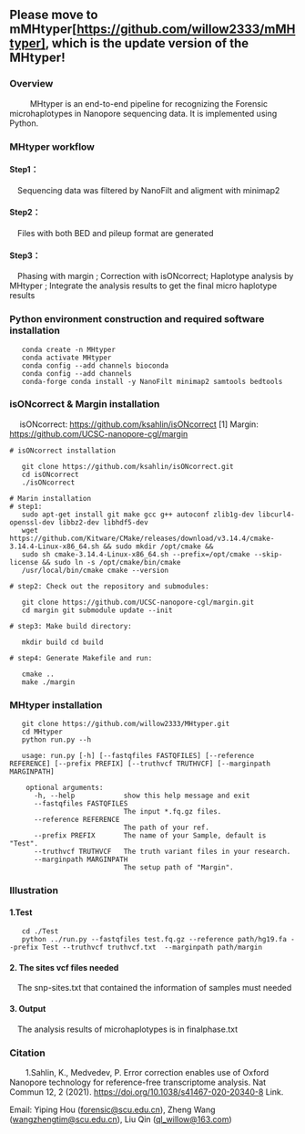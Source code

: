 
## Please move to mMHtyper[https://github.com/willow2333/mMHtyper], which is the update version of the MHtyper!

### Overview

&emsp; &emsp; MHtyper is an end-to-end pipeline for recognizing the Forensic microhaplotypes in Nanopore  sequencing data. It
is implemented using Python.

### MHtyper workflow

#### Step1：

&emsp;Sequencing data was filtered by NanoFilt and aligment with minimap2

#### Step2：

&emsp;Files with both BED and pileup format are generated

#### Step3：

&emsp;Phasing with margin ; Correction with isONcorrect; Haplotype analysis by MHtyper ; Integrate the analysis results
to get the final micro haplotype results

### Python environment construction and required software installation

```
   conda create -n MHtyper 
   conda activate MHtyper
   conda config --add channels bioconda 
   conda config --add channels
   conda-forge conda install -y NanoFilt minimap2 samtools bedtools
```
### isONcorrect & Margin installation
&emsp;
            isONcorrect: https://github.com/ksahlin/isONcorrect [1]
            Margin: https://github.com/UCSC-nanopore-cgl/margin

```
# isONcorrect installation

   git clone https://github.com/ksahlin/isONcorrect.git
   cd isONcorrect 
   ./isONcorrect

# Marin installation
# step1:
   sudo apt-get install git make gcc g++ autoconf zlib1g-dev libcurl4-openssl-dev libbz2-dev libhdf5-dev
   wget https://github.com/Kitware/CMake/releases/download/v3.14.4/cmake-3.14.4-Linux-x86_64.sh && sudo mkdir /opt/cmake &&
   sudo sh cmake-3.14.4-Linux-x86_64.sh --prefix=/opt/cmake --skip-license && sudo ln -s /opt/cmake/bin/cmake
   /usr/local/bin/cmake cmake --version

# step2: Check out the repository and submodules:

   git clone https://github.com/UCSC-nanopore-cgl/margin.git
   cd margin git submodule update --init

# step3: Make build directory:

   mkdir build cd build

# step4: Generate Makefile and run:

   cmake .. 
   make ./margin
```

### MHtyper installation
```
   git clone https://github.com/willow2333/MHtyper.git
   cd MHtyper 
   python run.py --h
   
   usage: run.py [-h] [--fastqfiles FASTQFILES] [--reference REFERENCE] [--prefix PREFIX] [--truthvcf TRUTHVCF] [--marginpath MARGINPATH]

    optional arguments:
      -h, --help            show this help message and exit
      --fastqfiles FASTQFILES
                            The input *.fq.gz files.
      --reference REFERENCE
                            The path of your ref.
      --prefix PREFIX       The name of your Sample, default is "Test".
      --truthvcf TRUTHVCF   The truth variant files in your research.
      --marginpath MARGINPATH
                            The setup path of "Margin".
```

###  Illustration
#### 1.Test
```
   cd ./Test
   python ../run.py --fastqfiles test.fq.gz --reference path/hg19.fa --prefix Test --truthvcf truthvcf.txt  --marginpath path/margin
```
#### 2. The sites vcf files needed
&emsp;The snp-sites.txt that contained the information of samples must needed 
#### 3. Output
&emsp;The analysis results of microhaplotypes is in finalphase.txt

### Citation
&emsp;&emsp;1.Sahlin, K., Medvedev, P. Error correction enables use of Oxford Nanopore technology for reference-free transcriptome analysis. Nat Commun 12, 2 (2021). https://doi.org/10.1038/s41467-020-20340-8 Link.


Email: Yiping Hou (forensic@scu.edu.cn), Zheng Wang (wangzhengtim@scu.edu.cn), Liu Qin (ql_willow@163.com)

